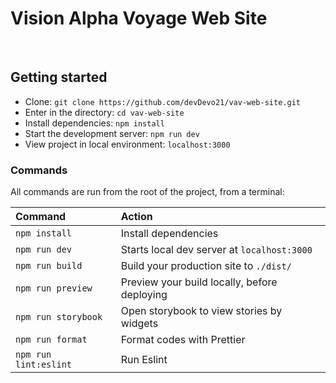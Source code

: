 # Vision Alpha Voyage Web Site

<br>

## Getting started

- Clone: `git clone https://github.com/devDevo21/vav-web-site.git`
- Enter in the directory: `cd vav-web-site`
- Install dependencies: `npm install`
- Start the development server: `npm run dev`
- View project in local environment: `localhost:3000`


### Commands

All commands are run from the root of the project, from a terminal:

| Command               | Action                                       |
| :-------------------- | :------------------------------------------- |
| `npm install`         | Install dependencies                         |
| `npm run dev`         | Starts local dev server at `localhost:3000`  |
| `npm run build`       | Build your production site to `./dist/`      |
| `npm run preview`     | Preview your build locally, before deploying |
| `npm run storybook`   | Open storybook to view stories by widgets    |
| `npm run format`      | Format codes with Prettier                   |
| `npm run lint:eslint` | Run Eslint                                   |
